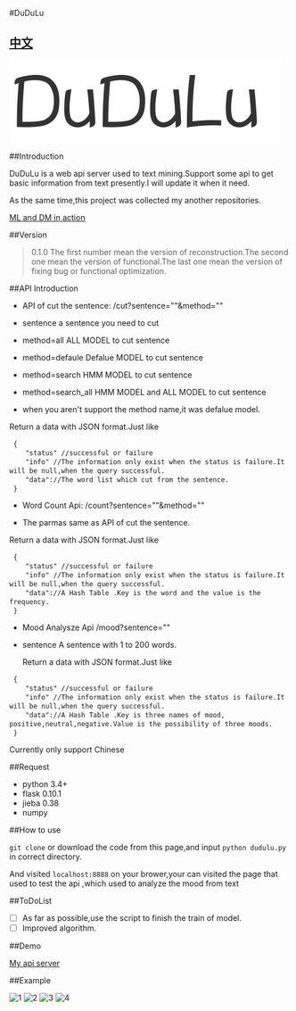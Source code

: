#DuDuLu

[中文](README-CHINEXE.md)
-----------

![logo](pic/logo.png)

##Introduction

DuDuLu is a web api server used to text mining.Support some api to get basic information from text presently.I will update it when it need.

As the same time,this project was collected my another repositories.

[ML and DM in action](https://github.com/MashiMaroLjc/ML-and-DM-in-action)

##Version

> 0.1.0
> The first number mean the version of reconstruction.The second one mean the version of
functional.The last one mean the version of fixing bug or functional optimization.


##API Introduction

- API of cut the sentence: /cut?sentence=""&method=""
 
 - sentence  a sentence you need to cut
 - method=all ALL MODEL to cut sentence
 - method=defaule Defalue MODEL to cut sentence
 - method=search HMM MODEL to cut sentence
 - method=search_all HMM MODEL and ALL MODEL to cut sentence
 - when you aren't support the method name,it was defalue model.


 Return a data with JSON format.Just like 

```
 {
 	"status" //successful or failure 
 	"info" //The information only exist when the status is failure.It will be null,when the query successful.
 	"data"://The word list which cut from the sentence. 
 }
```




- Word Count Api: /count?sentence=""&method=""
 
 - The parmas same as API of cut the sentence.

  Return a data with JSON format.Just like 

```
 {
 	"status" //successful or failure 
 	"info" //The information only exist when the status is failure.It will be null,when the query successful.
 	"data"://A Hash Table .Key is the word and the value is the frequency. 
 }
```


- Mood Analysze Api  /mood?sentence=""

 - sentence  A sentence with 1 to 200 words.

   Return a data with JSON format.Just like 

```
 {
 	"status" //successful or failure 
 	"info" //The information only exist when the status is failure.It will be null,when the query successful.
 	"data"://A Hash Table .Key is three names of mood, positive,neutral,negative.Value is the possibility of three moods. 
 }
```

Currently only support Chinese

##Request

+ python 3.4+
+ flask 0.10.1
+ jieba 0.38
+ numpy 


##How to use

```git clone``` or download the code from this page,and input ```python dudulu.py``` in correct directory.

And visited  ```localhost:8888``` on your brower,your can visited the page that used to test
the api ,which used to analyze the mood from text

##ToDoList
- [ ] As far as possible,use the script to finish the train of model.
- [ ] Improved algorithm.

##Demo

[My api server](http://119.29.175.45:8888/)

##Example

![1](pic/1.png)
![2](pic/2.png)
![3](pic/3.png)
![4](pic/4.png)